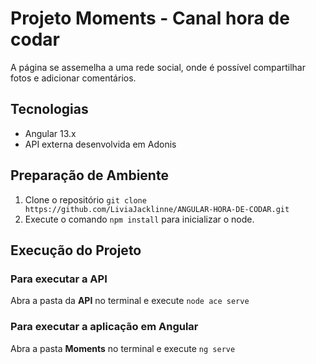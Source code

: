 # Projeto Moments - Canal hora de codar
A página se assemelha a uma rede social, onde é possível compartilhar fotos e adicionar comentários.

## Tecnologias
- Angular 13.x
- API externa desenvolvida em Adonis

## Preparação de Ambiente
1. Clone o repositório `git clone https://github.com/LiviaJacklinne/ANGULAR-HORA-DE-CODAR.git`
2. Execute o comando `npm install` para inicializar o node.

## Execução do Projeto
### Para executar a API 
Abra a pasta da **API** no terminal e execute `node ace serve`

### Para executar a aplicação em Angular
Abra a pasta **Moments** no terminal e execute `ng serve`

